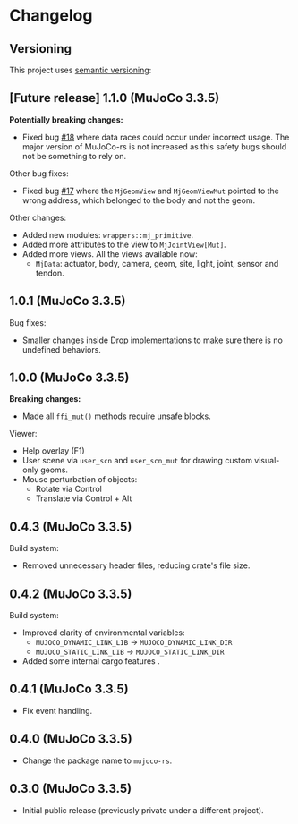 # Changelog

## Versioning
This project uses [semantic versioning](https://semver.org/):

## [Future release] 1.1.0 (MuJoCo 3.3.5)
**Potentially breaking changes:**
- Fixed bug [#18](https://github.com/davidhozic/mujoco-rs/issues/18) where data races could occur
  under incorrect usage. The major version of MuJoCo-rs is not increased as this safety bugs
  should not be something to rely on.

Other bug fixes:
- Fixed bug [#17](https://github.com/davidhozic/mujoco-rs/issues/17) where the `MjGeomView` and `MjGeomViewMut`
  pointed to the wrong address, which belonged to the body and not the geom.

Other changes:
- Added new modules: `wrappers::mj_primitive`.
- Added more attributes to the view to `MjJointView[Mut]`.
- Added more views. All the views available now:
    - `MjData`: actuator, body, camera, geom, site, light, joint, sensor and tendon.

## 1.0.1 (MuJoCo 3.3.5)
Bug fixes:
- Smaller changes inside Drop implementations to make sure there is no undefined behaviors.

## 1.0.0 (MuJoCo 3.3.5)
**Breaking changes:**
- Made all `ffi_mut()` methods require unsafe blocks.

Viewer:
- Help overlay (F1)
- User scene via `user_scn` and `user_scn_mut` for drawing custom visual-only geoms.
- Mouse perturbation of objects:
    - Rotate via Control
    - Translate via Control + Alt

## 0.4.3 (MuJoCo 3.3.5)
Build system:
- Removed unnecessary header files, reducing crate's file size.

## 0.4.2 (MuJoCo 3.3.5)
Build system:
- Improved clarity of environmental variables:
    - `MUJOCO_DYNAMIC_LINK_LIB` -> `MUJOCO_DYNAMIC_LINK_DIR`
    - `MUJOCO_STATIC_LINK_LIB` -> `MUJOCO_STATIC_LINK_DIR`
- Added some internal cargo features .

## 0.4.1 (MuJoCo 3.3.5)
- Fix event handling.

## 0.4.0 (MuJoCo 3.3.5)
- Change the package name to `mujoco-rs`.

## 0.3.0 (MuJoCo 3.3.5)
- Initial public release (previously private under a different project).
